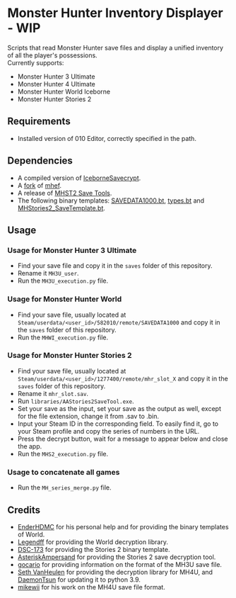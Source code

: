 # Monster Hunter Inventory Displayer - WIP
Scripts that read Monster Hunter save files and display a unified inventory of all the player's possessions. <br/>
Currently supports:
- Monster Hunter 3 Ultimate
- Monster Hunter 4 Ultimate
- Monster Hunter World Iceborne
- Monster Hunter Stories 2

## Requirements
- Installed version of 010 Editor, correctly specified in the path.

## Dependencies
- A compiled version of [IceborneSavecrypt](https://github.com/LEGENDFF/mhw-Savecrypt).
- A [fork](https://github.com/DaemonTsun/mhef) of [mhef](https://github.com/svanheulen/mhef).
- A release of [MHST2 Save Tools](https://github.com/AsteriskAmpersand/MHST2-Save-Tools).
- The following binary templates: [SAVEDATA1000.bt](https://github.com/EnderHDMC/MHWISaveEditor/blob/master/res/mapping/SAVEDATA1000.bt), [types.bt](https://github.com/EnderHDMC/MHWISaveEditor/blob/master/res/mapping/types.bt) and [MHStories2_SaveTemplate.bt](https://github.com/sigve10/MHStories2-SaveTemplate/blob/main/MHStories2_SaveTemplate.bt).

## Usage
### Usage for Monster Hunter 3 Ultimate
- Find your save file and copy it in the `saves` folder of this repository.
- Rename it `MH3U_user`.
- Run the `MH3U_execution.py` file.

### Usage for Monster Hunter World
- Find your save file, usually located at `Steam/userdata/<user_id>/582010/remote/SAVEDATA1000` and copy it in the `saves` folder of this repository.
- Run the `MHWI_execution.py` file.

### Usage for Monster Hunter Stories 2
- Find your save file, usually located at `Steam/userdata/<user_id>/1277400/remote/mhr_slot_X` and copy it in the `saves` folder of this repository.
- Rename it `mhr_slot.sav`.
- Run `libraries/AAStories2SaveTool.exe`.
- Set your save as the input, set your save as the output as well, except for the file extension, change it from .sav to .bin.
- Input your Steam ID in the corresponding field. To easily find it, go to your Steam profile and copy the series of numbers in the URL.
- Press the decrypt button, wait for a message to appear below and close the app.
- Run the `MHS2_execution.py` file.

### Usage to concatenate all games
- Run the `MH_series_merge.py` file.

## Credits
- [EnderHDMC](https://github.com/EnderHDMC) for his personal help and for providing the binary templates of World. <br/>
- [Legendff](https://github.com/LEGENDFF) for providing the World decryption library.
- [DSC-173](https://github.com/sigve10) for providing the Stories 2 binary template.
- [AsteriskAmpersand](https://github.com/AsteriskAmpersand) for providing the Stories 2 save decryption tool.
- [gocario](https://github.com/gocario) for providing information on the format of the MH3U save file.
- [Seth VanHeulen](https://github.com/svanheulen) for providing the decryption library for MH4U, and [DaemonTsun](https://github.com/DaemonTsun) for updating it to python 3.9.
- [mikewii](https://github.com/mikewii) for his work on the MH4U save file format.
